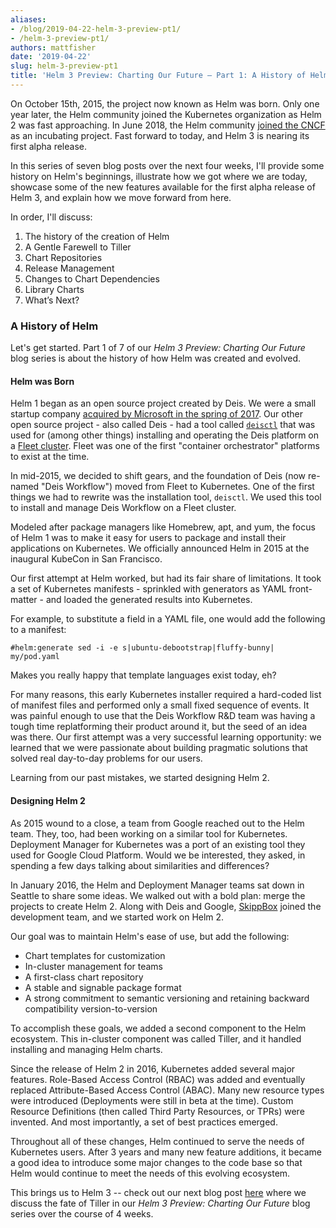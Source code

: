 ```yaml
---
aliases:
- /blog/2019-04-22-helm-3-preview-pt1/
- /helm-3-preview-pt1/
authors: mattfisher
date: '2019-04-22'
slug: helm-3-preview-pt1
title: 'Helm 3 Preview: Charting Our Future – Part 1: A History of Helm'
---
```


On October 15th, 2015, the project now known as Helm was born. Only one year later, the Helm community joined the Kubernetes organization as Helm 2 was fast approaching. In June 2018, the Helm community [joined the CNCF](https://www.cncf.io/blog/2018/06/01/cncf-to-host-helm/) as an incubating project. Fast forward to today, and Helm 3 is nearing its first alpha release.

In this series of seven blog posts over the next four weeks, I'll provide some history on Helm's beginnings, illustrate how we got where we are today, showcase some of the new features available for the first alpha release of Helm 3, and explain how we move forward from here.

In order, I'll discuss:

1. The history of the creation of Helm
2. A Gentle Farewell to Tiller
3. Chart Repositories
4. Release Management
5. Changes to Chart Dependencies
6. Library Charts
7. What’s Next?

### A History of Helm

Let's get started. Part 1 of 7 of our *Helm 3 Preview: Charting Our Future* blog series is about the history of how Helm was created and evolved.

#### Helm was Born

Helm 1 began as an open source project created by Deis. We were a small startup company [acquired by Microsoft in the spring of 2017](https://blogs.microsoft.com/blog/2017/04/10/microsoft-acquire-deis-help-companies-innovate-containers/). Our other open source project - also called Deis - had a tool called [`deisctl`](https://github.com/deis/deis/tree/master/deisctl) that was used for (among other things) installing and operating the Deis platform on a [Fleet cluster](https://github.com/coreos/fleet). Fleet was one of the first "container orchestrator" platforms to exist at the time.

In mid-2015, we decided to shift gears, and the foundation of Deis (now re-named "Deis Workflow") moved from Fleet to Kubernetes. One of the first things we had to rewrite was the installation tool, `deisctl`. We used this tool to install and manage Deis Workflow on a Fleet cluster.

Modeled after package managers like Homebrew, apt, and yum, the focus of Helm 1 was to make it easy for users to package and install their applications on Kubernetes. We officially announced Helm in 2015 at the inaugural KubeCon in San Francisco.

Our first attempt at Helm worked, but had its fair share of limitations. It took a set of Kubernetes manifests - sprinkled with generators as YAML front-matter - and loaded the generated results into Kubernetes.

For example, to substitute a field in a YAML file, one would add the following to a manifest:

```
#helm:generate sed -i -e s|ubuntu-debootstrap|fluffy-bunny| my/pod.yaml
```

Makes you really happy that template languages exist today, eh?

For many reasons, this early Kubernetes installer required a hard-coded list of manifest files and performed only a small fixed sequence of events. It was painful enough to use that the Deis Workflow R&D team was having a tough time replatforming their product around it, but the seed of an idea was there. Our first attempt was a very successful learning opportunity: we learned that we were passionate about building pragmatic solutions that solved real day-to-day problems for our users.

Learning from our past mistakes, we started designing Helm 2.

#### Designing Helm 2

As 2015 wound to a close, a team from Google reached out to the Helm team. They, too, had been working on a similar tool for Kubernetes. Deployment Manager for Kubernetes was a port of an existing tool they used for Google Cloud Platform. Would we be interested, they asked, in spending a few days talking about similarities and differences?

In January 2016, the Helm and Deployment Manager teams sat down in Seattle to share some ideas. We walked out with a bold plan: merge the projects to create Helm 2. Along with Deis and Google, [SkippBox](https://github.com/skippbox) joined the development team, and we started work on Helm 2.

Our goal was to maintain Helm's ease of use, but add the following:

- Chart templates for customization
- In-cluster management for teams
- A first-class chart repository
- A stable and signable package format
- A strong commitment to semantic versioning and retaining backward compatibility version-to-version

To accomplish these goals, we added a second component to the Helm ecosystem. This in-cluster component was called Tiller, and it handled installing and managing Helm charts.

Since the release of Helm 2 in 2016, Kubernetes added several major features. Role-Based Access Control (RBAC) was added and eventually replaced Attribute-Based Access Control (ABAC). Many new resource types were introduced (Deployments were still in beta at the time). Custom Resource Definitions (then called Third Party Resources, or TPRs) were invented. And most importantly, a set of best practices emerged.

Throughout all of these changes, Helm continued to serve the needs of Kubernetes users. After 3 years and many new feature additions, it became a good idea to introduce some major changes to the code base so that Helm would continue to meet the needs of this evolving ecosystem.

This brings us to Helm 3 --  check out our next blog post [here](https://helm.sh/blog/helm-3-preview-pt2/) where we discuss the fate of Tiller in our *Helm 3 Preview: Charting Our Future* blog series over the course of 4 weeks. 

